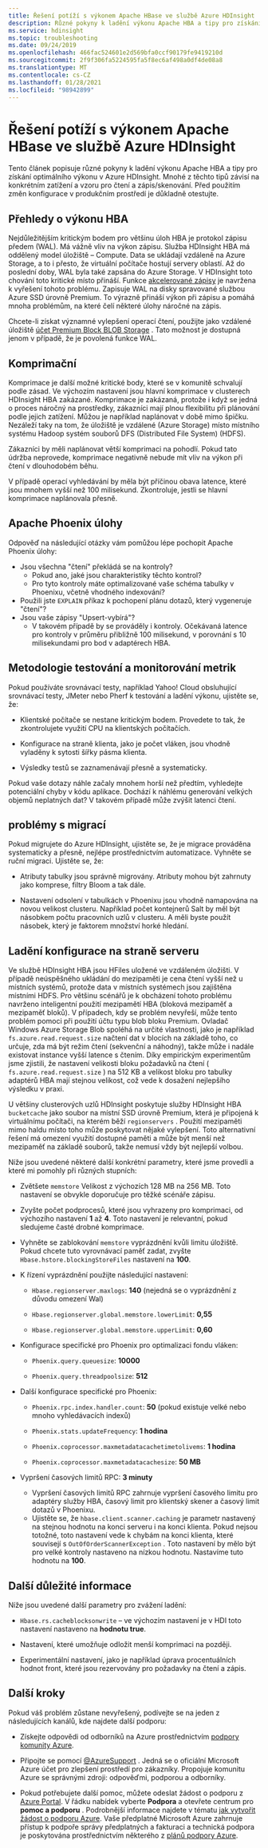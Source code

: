 ```yaml
---
title: Řešení potíží s výkonem Apache HBase ve službě Azure HDInsight
description: Různé pokyny k ladění výkonu Apache HBA a tipy pro získání optimálního výkonu v Azure HDInsight.
ms.service: hdinsight
ms.topic: troubleshooting
ms.date: 09/24/2019
ms.openlocfilehash: 466fac524601e2d569bfa0ccf90179fe9419210d
ms.sourcegitcommit: 2f9f306fa5224595fa5f8ec6af498a0df4de08a8
ms.translationtype: MT
ms.contentlocale: cs-CZ
ms.lasthandoff: 01/28/2021
ms.locfileid: "98942899"
---
```

# <a name="troubleshoot-apache-hbase-performance-issues-on-azure-hdinsight"></a>Řešení potíží s výkonem Apache HBase ve službě Azure HDInsight

Tento článek popisuje různé pokyny k ladění výkonu Apache HBA a tipy pro získání optimálního výkonu v Azure HDInsight. Mnohé z těchto tipů závisí na konkrétním zatížení a vzoru pro čtení a zápis/skenování. Před použitím změn konfigurace v produkčním prostředí je důkladně otestujte.

## <a name="hbase-performance-insights"></a>Přehledy o výkonu HBA

Nejdůležitějším kritickým bodem pro většinu úloh HBA je protokol zápisu předem (WAL). Má vážně vliv na výkon zápisu. Služba HDInsight HBA má oddělený model úložiště – Compute. Data se ukládají vzdáleně na Azure Storage, a to i přesto, že virtuální počítače hostují servery oblastí. Až do poslední doby, WAL byla také zapsána do Azure Storage. V HDInsight toto chování toto kritické místo přináší. Funkce [akcelerované zápisy](./apache-hbase-accelerated-writes.md) je navržena k vyřešení tohoto problému. Zapisuje WAL na disky spravované službou Azure SSD úrovně Premium. To výrazně přináší výkon při zápisu a pomáhá mnoha problémům, na které čelí některé úlohy náročné na zápis.

Chcete-li získat významné vylepšení operací čtení, použijte jako vzdálené úložiště [účet Premium Block BLOB Storage](https://azure.microsoft.com/blog/azure-premium-block-blob-storage-is-now-generally-available/) . Tato možnost je dostupná jenom v případě, že je povolená funkce WAL.

## <a name="compaction"></a>Komprimační

Komprimace je další možné kritické body, které se v komunitě schvalují podle zásad. Ve výchozím nastavení jsou hlavní komprimace v clusterech HDInsight HBA zakázané. Komprimace je zakázaná, protože i když se jedná o proces náročný na prostředky, zákazníci mají plnou flexibilitu při plánování podle jejich zatížení. Můžou je například naplánovat v době mimo špičku. Nezáleží taky na tom, že úložiště je vzdálené (Azure Storage) místo místního systému Hadoop systém souborů DFS (Distributed File System) (HDFS).

Zákazníci by měli naplánovat větší komprimaci na pohodlí. Pokud tato údržba neprovede, komprimace negativně nebude mít vliv na výkon při čtení v dlouhodobém běhu.

V případě operací vyhledávání by měla být příčinou obava latence, které jsou mnohem vyšší než 100 milisekund. Zkontroluje, jestli se hlavní komprimace naplánovala přesně.

## <a name="apache-phoenix-workload"></a>Apache Phoenix úlohy

Odpověď na následující otázky vám pomůžou lépe pochopit Apache Phoenix úlohy:

* Jsou všechna "čtení" překládá se na kontroly?
    * Pokud ano, jaké jsou charakteristiky těchto kontrol?
    * Pro tyto kontroly máte optimalizované vaše schéma tabulky v Phoenixu, včetně vhodného indexování?
* Použili jste `EXPLAIN` příkaz k pochopení plánu dotazů, který vygeneruje "čtení"?
* Jsou vaše zápisy "Upsert-vybírá"?
    * V takovém případě by se prováděly i kontroly. Očekávaná latence pro kontroly v průměru přibližně 100 milisekund, v porovnání s 10 milisekundami pro bod v adaptérech HBA.  

## <a name="test-methodology-and-metrics-monitoring"></a>Metodologie testování a monitorování metrik

Pokud používáte srovnávací testy, například Yahoo! Cloud obsluhující srovnávací testy, JMeter nebo Pherf k testování a ladění výkonu, ujistěte se, že:

- Klientské počítače se nestane kritickým bodem. Provedete to tak, že zkontrolujete využití CPU na klientských počítačích.

- Konfigurace na straně klienta, jako je počet vláken, jsou vhodně vyladěny k sytosti šířky pásma klienta.

- Výsledky testů se zaznamenávají přesně a systematicky.

Pokud vaše dotazy náhle začaly mnohem horší než předtím, vyhledejte potenciální chyby v kódu aplikace. Dochází k náhlému generování velkých objemů neplatných dat? V takovém případě může zvýšit latenci čtení.

## <a name="migration-issues"></a>problémy s migrací

Pokud migrujete do Azure HDInsight, ujistěte se, že je migrace prováděna systematicky a přesně, nejlépe prostřednictvím automatizace. Vyhněte se ruční migraci. Ujistěte se, že:

- Atributy tabulky jsou správně migrovány. Atributy mohou být zahrnuty jako komprese, filtry Bloom a tak dále.

- Nastavení odsolení v tabulkách v Phoenixu jsou vhodně namapována na novou velikost clusteru. Například počet kontejnerů Salt by měl být násobkem počtu pracovních uzlů v clusteru. A měli byste použít násobek, který je faktorem množství horké hledání.

## <a name="server-side-configuration-tunings"></a>Ladění konfigurace na straně serveru

Ve službě HDInsight HBA jsou HFiles uložené ve vzdáleném úložišti. V případě neúspěšného ukládání do mezipaměti je cena čtení vyšší než u místních systémů, protože data v místních systémech jsou zajištěna místními HDFS. Pro většinu scénářů je k obcházení tohoto problému navrženo inteligentní použití mezipamětí HBA (bloková mezipaměť a mezipaměť bloků). V případech, kdy se problém nevyřeší, může tento problém pomoci při použití účtu typu blob bloku Premium. Ovladač Windows Azure Storage Blob spoléhá na určité vlastnosti, jako je například `fs.azure.read.request.size` načtení dat v blocích na základě toho, co určuje, zda má být režim čtení (sekvenční a náhodný), takže může i nadále existovat instance vyšší latence s čtením. Díky empirickým experimentům jsme zjistili, že nastavení velikosti bloku požadavků na čtení ( `fs.azure.read.request.size` ) na 512 KB a velikost bloku pro tabulky adaptérů HBA mají stejnou velikost, což vede k dosažení nejlepšího výsledku v praxi.

U většiny clusterových uzlů HDInsight poskytuje služby HDInsight HBA `bucketcache` jako soubor na místní SSD úrovně Premium, která je připojená k virtuálnímu počítači, na kterém běží `regionservers` . Použití mezipaměti mimo haldu místo toho může poskytovat nějaké vylepšení. Toto alternativní řešení má omezení využití dostupné paměti a může být menší než mezipaměť na základě souborů, takže nemusí vždy být nejlepší volbou.

Níže jsou uvedené některé další konkrétní parametry, které jsme provedli a které mi pomohly při různých stupních:

- Zvětšete `memstore` Velikost z výchozích 128 MB na 256 MB. Toto nastavení se obvykle doporučuje pro těžké scénáře zápisu.

- Zvyšte počet podprocesů, které jsou vyhrazeny pro komprimaci, od výchozího nastavení **1** až **4**. Toto nastavení je relevantní, pokud sledujeme časté drobné komprimace.

- Vyhněte se zablokování `memstore` vyprázdnění kvůli limitu úložiště. Pokud chcete tuto vyrovnávací paměť zadat, zvyšte `Hbase.hstore.blockingStoreFiles` nastavení na **100**.

- K řízení vyprázdnění použijte následující nastavení:

    - `Hbase.regionserver.maxlogs`: **140** (nejedná se o vyprázdnění z důvodu omezení Wal)

    - `Hbase.regionserver.global.memstore.lowerLimit`: **0,55**

    - `Hbase.regionserver.global.memstore.upperLimit`: **0,60**

- Konfigurace specifické pro Phoenix pro optimalizaci fondu vláken:

    - `Phoenix.query.queuesize`: **10000**

    - `Phoenix.query.threadpoolsize`: **512**

- Další konfigurace specifické pro Phoenix:

    - `Phoenix.rpc.index.handler.count`: **50** (pokud existuje velké nebo mnoho vyhledávacích indexů)

    - `Phoenix.stats.updateFrequency`: **1 hodina**

    - `Phoenix.coprocessor.maxmetadatacachetimetolivems`: **1 hodina**

    - `Phoenix.coprocessor.maxmetadatacachesize`: **50 MB**

- Vypršení časových limitů RPC: **3 minuty**

   - Vypršení časových limitů RPC zahrnuje vypršení časového limitu pro adaptéry služby HBA, časový limit pro klientský skener a časový limit dotazů v Phoenixu. 
   - Ujistěte se, že `hbase.client.scanner.caching` je parametr nastavený na stejnou hodnotu na konci serveru i na konci klienta. Pokud nejsou totožné, toto nastavení vede k chybám na konci klienta, které souvisejí s `OutOfOrderScannerException` . Toto nastavení by mělo být pro velké kontroly nastaveno na nízkou hodnotu. Nastavíme tuto hodnotu na **100**.

## <a name="other-considerations"></a>Další důležité informace

Níže jsou uvedené další parametry pro zvážení ladění:

- `Hbase.rs.cacheblocksonwrite` – ve výchozím nastavení je v HDI toto nastavení nastaveno na **hodnotu true**.

- Nastavení, které umožňuje odložit menší komprimaci na později.

- Experimentální nastavení, jako je například úprava procentuálních hodnot front, které jsou rezervovány pro požadavky na čtení a zápis.

## <a name="next-steps"></a>Další kroky

Pokud váš problém zůstane nevyřešený, podívejte se na jeden z následujících kanálů, kde najdete další podporu:

- Získejte odpovědi od odborníků na Azure prostřednictvím [podpory komunity Azure](https://azure.microsoft.com/support/community/).

- Připojte se pomocí [@AzureSupport](https://twitter.com/azuresupport) . Jedná se o oficiální Microsoft Azure účet pro zlepšení prostředí pro zákazníky. Propojuje komunitu Azure se správnými zdroji: odpověďmi, podporou a odborníky.

- Pokud potřebujete další pomoc, můžete odeslat žádost o podporu z [Azure Portal](https://portal.azure.com/?#blade/Microsoft_Azure_Support/HelpAndSupportBlade/). V řádku nabídek vyberte **Podpora** a otevřete centrum pro **pomoc a podporu** . Podrobnější informace najdete v tématu [jak vytvořit žádost o podporu Azure](../../azure-portal/supportability/how-to-create-azure-support-request.md). Vaše předplatné Microsoft Azure zahrnuje přístup k podpoře správy předplatných a fakturaci a technická podpora je poskytována prostřednictvím některého z [plánů podpory Azure](https://azure.microsoft.com/support/plans/).